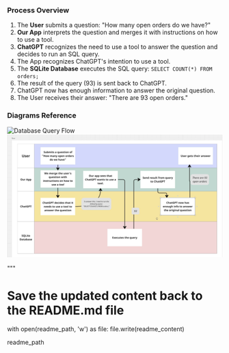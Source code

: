 ### Process Overview
1. The **User** submits a question: "How many open orders do we have?"
2. **Our App** interprets the question and merges it with instructions on how to use a tool.
3. **ChatGPT** recognizes the need to use a tool to answer the question and decides to run an SQL query.
4. The App recognizes ChatGPT's intention to use a tool.
5. The **SQLite Database** executes the SQL query: `SELECT COUNT(*) FROM orders;`
6. The result of the query (93) is sent back to ChatGPT.
7. ChatGPT now has enough information to answer the original question.
8. The User receives their answer: "There are 93 open orders."

### Diagrams Reference
![Database Query Flow](src/assets/image1.png "Database Query Flow Step 1")
![Additional Process Flow](src/assets/image2.png "Additional Process Flow Step 2")

"""

# Save the updated content back to the README.md file
with open(readme_path, 'w') as file:
    file.write(readme_content)

readme_path
